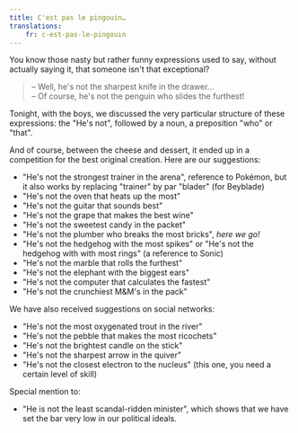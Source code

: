 ```yaml
---
title: C'est pas le pingouin…
translations:
    fr: c-est-pas-le-pingouin
---
```


You know those nasty but rather funny expressions used to say, without actually saying it, that someone isn't that exceptional?

> – Well, he's not the sharpest knife in the drawer…  
> – Of course, he's not the penguin who slides the furthest!

Tonight, with the boys, we discussed the very particular structure of these expressions: the "He's not", followed by a noun, a preposition "who" or "that".

And of course, between the cheese and dessert, it ended up in a competition for the best original creation. Here are our suggestions:

- "He's not the strongest trainer in the arena", reference to Pokémon, but it also works by replacing "trainer" by par "blader" (for Beyblade)
- "He's not the oven that heats up the most"
- "He's not the guitar that sounds best"
- "He's not the grape that makes the best wine"
- "He's not the sweetest candy in the packet"
- "He's not the plumber who breaks the most bricks", _here we go!_
- "He's not the hedgehog with the most spikes" or "He's not the hedgehog with with most rings" (a reference to Sonic)
- "He's not the marble that rolls the furthest"
- "He's not the elephant with the biggest ears"
- "He's not the computer that calculates the fastest"
- "He's not the crunchiest M&M's in the pack"

We have also received suggestions on social networks:

- "He's not the most oxygenated trout in the river"
- "He's not the pebble that makes the most ricochets"
- "He's not the brightest candle on the stick"
- "He's not the sharpest arrow in the quiver"
- "He's not the closest electron to the nucleus" (this one, you need a certain level of skill)

Special mention to:

- "He is not the least scandal-ridden minister", which shows that we have set the bar very low in our political ideals.
